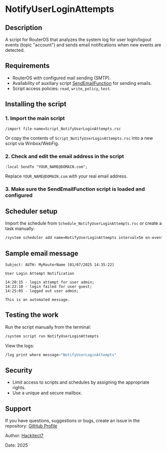 
# NotifyUserLoginAttempts

## Description

A script for RouterOS that analyzes the system log for user login/logout events (topic "account") and sends email notifications when new events are detected.

## Requirements

- RouterOS with configured mail sending (SMTP).
- Availability of auxiliary script [SendEmailFunction](../functions/SendEmailFunction) for sending emails.
- Script access policies: `read`, `write`, `policy`, `test`.

## Installing the script

### 1. Import the main script

```bash
/import file-name=Script_NotifyUserLoginAttempts.rsc
```

Or copy the contents of `Script_NotifyUserLoginAttempts.rsc` into a new script via Winbox/WebFig.

### 2. Check and edit the email address in the script

`:local SendTo "YOUR_NAME@DOMAIN.com";`

Replace `YOUR_NAME@DOMAIN.com` with your real email address.

### 3. Make sure the SendEmailFunction script is loaded and configured

## Scheduler setup

Import the schedule from `Schedule_NotifyUserLoginAttempts.rsc` or create a task manually:

```bash
/system scheduler add name=NotifyUserLoginAttempts interval=5m on-event="/system script run NotifyUserLoginAttempts;" comment="Login log monitoring" policy=read,write,policy,test start-time=startup
```

## Sample email message

```text
Subject: AUTH: MyRouterName [01/07/2025 14:35:22]

User Login Attempt Notification

14:20:15 - login attempt for user admin;
14:22:10 - login failed for user guest;
14:25:05 - logged out user admin;

This is an automated message.
```

## Testing the work

Run the script manually from the terminal:

```bash
/system script run NotifyUserLoginAttempts
```

View the logs:

```bash
/log print where message~"NotifyUserLoginAttempts"
```

## Security

- Limit access to scripts and schedules by assigning the appropriate rights.
- Use a unique and secure mailbox.

## Support

If you have questions, suggestions or bugs, create an issue in the repository: [GitHub Profile](https://github.com/Hackitect7/routeros-scripts)

Author: [Hackitect7](https://github.com/Hackitect7)

Date: 2025
